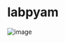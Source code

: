 # labpyam

![image](https://github.com/leoptr22/labpyam/assets/110567462/a465218e-b66e-4de7-b753-8f6d97a891a4)

